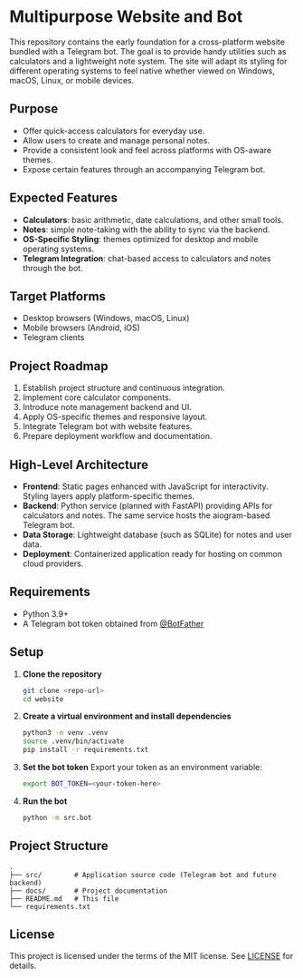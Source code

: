 # Multipurpose Website and Bot

This repository contains the early foundation for a cross-platform website bundled with a Telegram bot. The goal is to provide handy utilities such as calculators and a lightweight note system. The site will adapt its styling for different operating systems to feel native whether viewed on Windows, macOS, Linux, or mobile devices.

## Purpose
- Offer quick-access calculators for everyday use.
- Allow users to create and manage personal notes.
- Provide a consistent look and feel across platforms with OS-aware themes.
- Expose certain features through an accompanying Telegram bot.

## Expected Features
- **Calculators**: basic arithmetic, date calculations, and other small tools.
- **Notes**: simple note-taking with the ability to sync via the backend.
- **OS-Specific Styling**: themes optimized for desktop and mobile operating systems.
- **Telegram Integration**: chat-based access to calculators and notes through the bot.

## Target Platforms
- Desktop browsers (Windows, macOS, Linux)
- Mobile browsers (Android, iOS)
- Telegram clients

## Project Roadmap
1. Establish project structure and continuous integration.
2. Implement core calculator components.
3. Introduce note management backend and UI.
4. Apply OS-specific themes and responsive layout.
5. Integrate Telegram bot with website features.
6. Prepare deployment workflow and documentation.

## High-Level Architecture
- **Frontend**: Static pages enhanced with JavaScript for interactivity. Styling layers apply platform-specific themes.
- **Backend**: Python service (planned with FastAPI) providing APIs for calculators and notes. The same service hosts the aiogram-based Telegram bot.
- **Data Storage**: Lightweight database (such as SQLite) for notes and user data.
- **Deployment**: Containerized application ready for hosting on common cloud providers.

## Requirements
- Python 3.9+
- A Telegram bot token obtained from [@BotFather](https://t.me/BotFather)

## Setup
1. **Clone the repository**
   ```bash
   git clone <repo-url>
   cd website
   ```
2. **Create a virtual environment and install dependencies**
   ```bash
   python3 -m venv .venv
   source .venv/bin/activate
   pip install -r requirements.txt
   ```
3. **Set the bot token**
   Export your token as an environment variable:
   ```bash
   export BOT_TOKEN=<your-token-here>
   ```
4. **Run the bot**
   ```bash
   python -m src.bot
   ```

## Project Structure
```
.
├── src/        # Application source code (Telegram bot and future backend)
├── docs/       # Project documentation
├── README.md   # This file
└── requirements.txt
```

## License
This project is licensed under the terms of the MIT license. See [LICENSE](LICENSE) for details.
